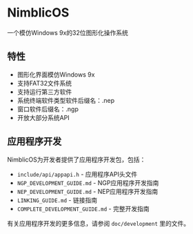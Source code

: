 # NimblicOS

一个模仿Windows 9x的32位图形化操作系统

## 特性
- 图形化界面模仿Windows 9x
- 支持FAT32文件系统
- 支持运行第三方软件
- 系统终端软件类型软件后缀名：.nep
- 窗口软件后缀名：.ngp
- 开放大部分系统API

## 应用程序开发

NimblicOS为开发者提供了应用程序开发包，包括：

- `include/api/appapi.h` - 应用程序API头文件
- `NGP_DEVELOPMENT_GUIDE.md` - NGP应用程序开发指南
- `NEP_DEVELOPMENT_GUIDE.md` - NEP应用程序开发指南
- `LINKING_GUIDE.md` - 链接指南
- `COMPLETE_DEVELOPMENT_GUIDE.md` - 完整开发指南

有关应用程序开发的更多信息，请参阅 `doc/development` 里的文件。
